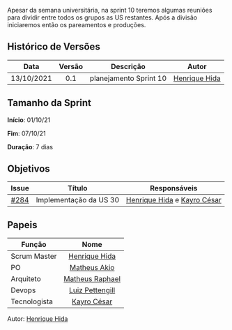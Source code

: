 ﻿---
layout: page_slowbrows
tag: slowbrows
---
Apesar da semana universitária, na sprint 10 teremos algumas reuniões para dividir entre todos os grupos as US restantes.  Após a divisão iniciaremos então os pareamentos e produções.


## Histórico de Versões

| Data       | Versão | Descrição                      | Autor             |
| :--------: | :----: | :----------:                   | :---------------: |
| 13/10/2021 |    0.1   | planejamento Sprint 10| [Henrique Hida](https://github.com/HenriqueHida)|

## Tamanho da Sprint

**Início**: 01/10/21

**Fim**: 07/10/21

**Duração**: 7 dias

## Objetivos

| Issue |            Título            |        Responsáveis         | 
|:-------:|:----------------------------:|:-----------------------------:|
| [#284](https://github.com/fga-eps-mds/2021-1-Bot/issues/284) | Implementação da US 30 |  [Henrique Hida](https://github.com/HenriqueHida) e [Kayro César](https://github.com/kayrocesar)


## Papeis

|      Função      |            Nome            |
|------------------|:--------------------------:|
| Scrum Master | [Henrique Hida](https://github.com/HenriqueHida) |
| PO | [Matheus Akio](https://github.com/matheusakio) |
| Arquiteto | [Matheus Raphael](https://github.com/matheusrazor) |
| Devops | [Luiz Pettengill](https://github.com/LuizPettengill) |
| Tecnologista | [Kayro César](https://github.com/kayrocesar)

Autor: [Henrique Hida](https://github.com/HenriqueHida)
